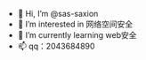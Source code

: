 - 👋 Hi, I’m @sas-saxion
- 👀 I’m interested in 网络空间安全
- 🌱 I’m currently learning web安全
- 📫 qq：2043684890
